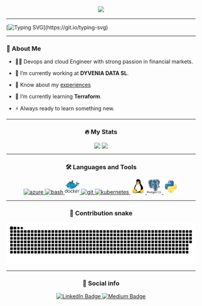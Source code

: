 <div id="header" align="center">
  <img src=https://media.giphy.com/media/du3J3cXyzhj75IOgvA/giphy.gif width="200"/>
</div>

<!-- <h2 align="center">Hi 👋, I'm Ivan Andrade </h2> -->

---
[![Typing SVG](https://readme-typing-svg.herokuapp.com?duration=10000&center=true&vCenter=true&width=800&height=30&lines=Hello+this+is+Ivan+Andrade%2C+Welcome+to+my+Github+page.)](https://git.io/typing-svg)

---
<!-- ### 👦 About Me -->

<h3 align="left"><b> 👦 About Me </b>  </h3>

- 👨‍💻 Devops and cloud Engineer with strong passion in financial markets.

- 🔭 I’m currently working at **DYVENIA DATA SL**.

- 📄 Know about my [experiences](https://www.linkedin.com/in/iandradec/)

- 🌱 I’m currently learning **Terraform**.
  
- ⚡ Always ready to learn something new.

--- 

<!-- ### 🔥 My Stats -->

<h3 align="center"><b> 🔥 My Stats </b>  </h3>
<p align="center">
    <img width="400" src="https://github-readme-stats.vercel.app/api?username=iandradec&count_private=true&show_icons=true&theme=react" align="center" />  
    <img width="425" src="https://streak-stats.demolab.com/?user=iandradec&theme=react" align="center" />
</p>



---

<!-- ### 🛠️ Languages and Tools -->

<h3 align="center"> 🛠️ Languages and Tools </h3>

<div>
    <p align="center">
        <a href="https://azure.microsoft.com/en-in/" target="_blank" rel="noreferrer" > <img src="https://www.vectorlogo.zone/logos/microsoft_azure/microsoft_azure-icon.svg" alt="azure" width="40" height="40"/> </a> 
        <a href="https://www.gnu.org/software/bash/" target="_blank" rel="noreferrer"> <img src="https://www.vectorlogo.zone/logos/gnu_bash/gnu_bash-icon.svg" alt="bash" width="40" height="40"/> </a> 
        <a href="https://www.docker.com/" target="_blank" rel="noreferrer"> <img src="https://raw.githubusercontent.com/devicons/devicon/master/icons/docker/docker-original-wordmark.svg" alt="docker" width="40" height="40"/> </a> 
        <a href="https://git-scm.com/" target="_blank" rel="noreferrer"> <img src="https://www.vectorlogo.zone/logos/git-scm/git-scm-icon.svg" alt="git" width="40" height="40"/> </a> 
        <a href="https://kubernetes.io" target="_blank" rel="noreferrer"> <img src="https://www.vectorlogo.zone/logos/kubernetes/kubernetes-icon.svg" alt="kubernetes" width="40" height="40"/> </a> 
        <a href="https://www.linux.org/" target="_blank" rel="noreferrer"> <img src="https://raw.githubusercontent.com/devicons/devicon/master/icons/linux/linux-original.svg" alt="linux" width="40" height="40"/> </a> 
        <a href="https://www.postgresql.org" target="_blank" rel="noreferrer"> <img src="https://raw.githubusercontent.com/devicons/devicon/master/icons/postgresql/postgresql-original-wordmark.svg" alt="postgresql" width="40" height="40"/> </a> 
        <a href="https://www.python.org" target="_blank" rel="noreferrer"> <img src="https://raw.githubusercontent.com/devicons/devicon/master/icons/python/python-original.svg" alt="python" width="40" height="40"/> </a>
    </p>
</div>


---

<!-- ### 🐍 Contribution snake -->

<h3 align="center"><b> 🐍 Contribution snake</b>  </h3>
<p align="center">
    <picture>
        <source media="(prefers-color-scheme: dark)" srcset="https://raw.githubusercontent.com/getlost01/getlost01/output/github-contribution-grid-snake-dark.svg">
        <source media="(prefers-color-scheme: light)" srcset="https://raw.githubusercontent.com/getlost01/getlost01/output/github-contribution-grid-snake.svg">
        <img alt="github contribution grid snake animation" src="https://raw.githubusercontent.com/getlost01/getlost01/output/github-contribution-grid-snake.svg">
    </picture>
</p>

---

<!-- ### 🔗 Social info -->
<h3 align="center"><b> 🔗 Social info </b>  </h3>
<div id="badges">
    <p align="center">
        <a href="https://linkedin.com/in/iandradec">
        <img src="https://img.shields.io/badge/LinkedIn-blue?style=for-the-badge&logo=linkedin&logoColor=white" alt="LinkedIn Badge"/>
        </a>
        <a href="https://medium.com/@iandradec">
        <img src="https://img.shields.io/badge/Medium-959da5?style=for-the-badge&logo=medium&logoColor=blue" alt="Medium Badge"/>
        </a>
    </p>
</div>

